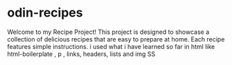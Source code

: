 # odin-recipes

Welcome to my Recipe Project! This project is designed to showcase a collection of delicious recipes that are easy to prepare at home. Each recipe features simple instructions. i used what i have learned so far in html like html-boilerplate , p , links, headers, lists and  img SS
